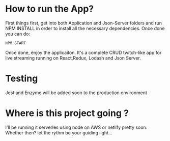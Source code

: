 # How to run the App?

First things first, get into both Application and Json-Server folders and run NPM INSTALL in order to install all the necessary dependencies.
Once done you can do:

```
NPM START
```

Once done, enjoy the applicaiton. It's a complete CRUD twitch-like app for live streaming running on React,Redux, Lodash and Json Server. 


# Testing
Jest and Enzyme will be added soon to the production environment

# Where is this project going ? 
I'll be running it serverles using node on AWS or netlify pretty soon. Whether then? let the rythm be your guiding light...
